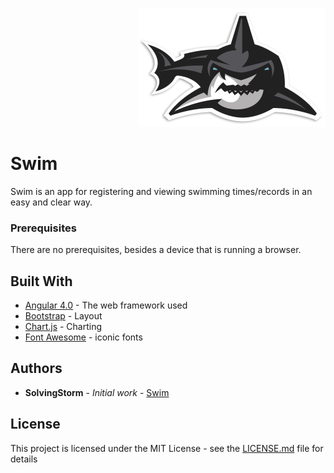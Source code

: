 <p align="right"><img src="https://github.com/SolvingStorm/swim/blob/master/src/resources/shark-large2.png" width="300px" /></p>

# Swim

Swim is an app for registering and viewing swimming times/records in an easy and clear way. 

### Prerequisites

There are no prerequisites, besides a device that is running a browser.

## Built With

* [Angular 4.0](https://angular.io/) - The web framework used
* [Bootstrap](https://ng-bootstrap.github.io/#/home) - Layout
* [Chart.js](http://www.chartjs.org/) - Charting
* [Font Awesome](http://fontawesome.io/) - iconic fonts

## Authors

* **SolvingStorm** - *Initial work* - [Swim](https://github.com/SolvingStorm/swim)

## License

This project is licensed under the MIT License - see the [LICENSE.md](LICENSE.md) file for details
